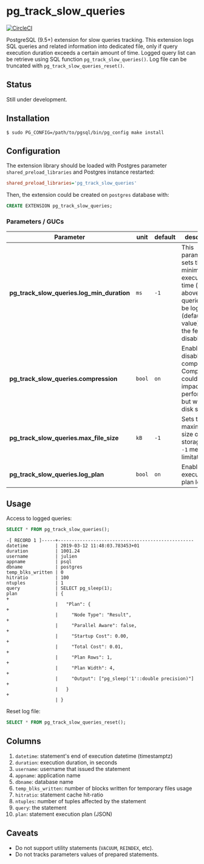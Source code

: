 # pg_track_slow_queries

[![CircleCI](https://circleci.com/gh/julmon/pg_track_slow_queries/tree/master.svg?style=svg)](https://circleci.com/gh/julmon/pg_track_slow_queries/tree/master)

PostgreSQL (9.5+) extension for slow queries tracking. This extension logs SQL queries and related information into dedicated file, only if query execution duration exceeds a certain amount of time. Logged query list can be retrieve using SQL function `pg_track_slow_queries()`. Log file can be truncated with `pg_track_slow_queries_reset()`.


## Status

Still under development.

## Installation

```console
$ sudo PG_CONFIG=/path/to/pgsql/bin/pg_config make install
```

## Configuration

The extension library should be loaded with Postgres parameter `shared_preload_libraries` and Postgres instance restarted:
```ini
shared_preload_libraries='pg_track_slow_queries'
```

Then, the extension could be created on `postgres` database with:
```SQL
CREATE EXTENSION pg_track_slow_queries;
```

### Parameters / GUCs

| Parameter                                  | unit   | default | description |
|--------------------------------------------|--------|---------|-------------|
| **pg_track_slow_queries.log_min_duration** | `ms`   | `-1`    | This parameter sets the minimum execution time (in ms) above which queries will be logged. `-1` (default value) means the feature is disabled. |
| **pg_track_slow_queries.compression**      | `bool` | `on`    | Enable or disable row compression. Compression could have impacts on performances but will save disk space.                                    |
| **pg_track_slow_queries.max_file_size**    | `kB`   | `-1`    | Sets the maximum size of storage file. `-1` means no limitation.                                                                               |
| **pg_track_slow_queries.log_plan**         | `bool` | `on`    | Enable execution plan logging.                                                                                                                 |

## Usage

Access to logged queries:

```SQL
SELECT * FROM pg_track_slow_queries();
```
```console
-[ RECORD 1 ]-----+--------------------------------------------------
datetime          | 2019-03-12 11:48:03.783453+01
duration          | 1001.24
username          | julien
appname           | psql
dbname            | postgres
temp_blks_written | 0
hitratio          | 100
ntuples           | 1
query             | SELECT pg_sleep(1);
plan              | {                                                   +
                  |   "Plan": {                                         +
                  |     "Node Type": "Result",                          +
                  |     "Parallel Aware": false,                        +
                  |     "Startup Cost": 0.00,                           +
                  |     "Total Cost": 0.01,                             +
                  |     "Plan Rows": 1,                                 +
                  |     "Plan Width": 4,                                +
                  |     "Output": ["pg_sleep('1'::double precision)"]   +
                  |   }                                                 +
                  | }
```

Reset log file:

```SQL
SELECT * FROM pg_track_slow_queries_reset();
```

## Columns

 1. `datetime`: statement's end of execution datetime (timestamptz)
 2. `duration`: execution duration, in seconds
 3. `username`: username that issued the statement
 4. `appname`: application name
 5. `dbname`: database name
 6. `temp_blks_written`: number of blocks written for temporary files usage
 7. `hitratio`: statement cache hit-ratio
 8. `ntuples`: number of tuples affected by the statement
 9. `query`: the statement
 10. `plan`: statement execution plan (JSON)

## Caveats

 * Do not support utility statements (`VACUUM`, `REINDEX`, etc).
 * Do not tracks parameters values of prepared statements.
